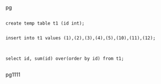 <div>
pg
</div>
<pre>
<code>
create temp table t1 (id int);

insert into t1 values (1),(2),(3),(4),(5),(10),(11),(12);

select 
	id, 
	sum(id) over(order by id) 
from t1; 
</code>
</pre>
<div>
pg1111
</div>
